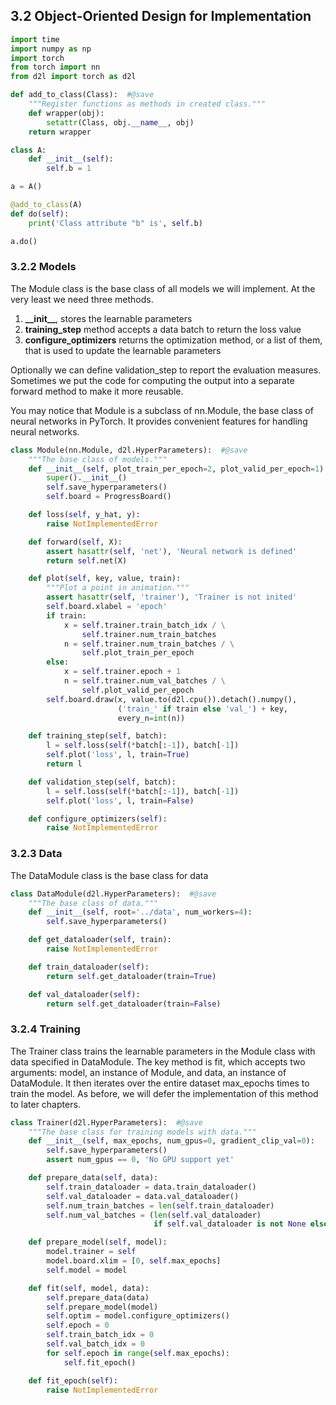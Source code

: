 ## 3.2 Object-Oriented Design for Implementation
```python
import time
import numpy as np
import torch
from torch import nn
from d2l import torch as d2l

def add_to_class(Class):  #@save
    """Register functions as methods in created class."""
    def wrapper(obj):
        setattr(Class, obj.__name__, obj)
    return wrapper

class A:
    def __init__(self):
        self.b = 1

a = A()

@add_to_class(A)
def do(self):
    print('Class attribute "b" is', self.b)

a.do()
```

### 3.2.2 Models
The Module class is the base class of all models we will implement. At the very least we need three methods. 
1. <b>\_\_init__</b>, stores the learnable parameters
2. <b>training_step</b> method accepts a data batch to return the loss value
3. <b>configure_optimizers</b> returns the optimization method, or a list of them, that is used to update the learnable parameters

Optionally we can define validation_step to report the evaluation measures. Sometimes we put the code for computing the output into a separate forward method to make it more reusable.

You may notice that Module is a subclass of nn.Module, the base class of neural networks in PyTorch. It provides convenient features for handling neural networks.
```python
class Module(nn.Module, d2l.HyperParameters):  #@save
    """The base class of models."""
    def __init__(self, plot_train_per_epoch=2, plot_valid_per_epoch=1):
        super().__init__()
        self.save_hyperparameters()
        self.board = ProgressBoard()

    def loss(self, y_hat, y):
        raise NotImplementedError

    def forward(self, X):
        assert hasattr(self, 'net'), 'Neural network is defined'
        return self.net(X)

    def plot(self, key, value, train):
        """Plot a point in animation."""
        assert hasattr(self, 'trainer'), 'Trainer is not inited'
        self.board.xlabel = 'epoch'
        if train:
            x = self.trainer.train_batch_idx / \
                self.trainer.num_train_batches
            n = self.trainer.num_train_batches / \
                self.plot_train_per_epoch
        else:
            x = self.trainer.epoch + 1
            n = self.trainer.num_val_batches / \
                self.plot_valid_per_epoch
        self.board.draw(x, value.to(d2l.cpu()).detach().numpy(),
                        ('train_' if train else 'val_') + key,
                        every_n=int(n))

    def training_step(self, batch):
        l = self.loss(self(*batch[:-1]), batch[-1])
        self.plot('loss', l, train=True)
        return l

    def validation_step(self, batch):
        l = self.loss(self(*batch[:-1]), batch[-1])
        self.plot('loss', l, train=False)

    def configure_optimizers(self):
        raise NotImplementedError
```

### 3.2.3 Data
The DataModule class is the base class for data
```python
class DataModule(d2l.HyperParameters):  #@save
    """The base class of data."""
    def __init__(self, root='../data', num_workers=4):
        self.save_hyperparameters()

    def get_dataloader(self, train):
        raise NotImplementedError

    def train_dataloader(self):
        return self.get_dataloader(train=True)

    def val_dataloader(self):
        return self.get_dataloader(train=False)
```

### 3.2.4 Training
The Trainer class trains the learnable parameters in the Module class with data specified in DataModule. The key method is fit, which accepts two arguments: model, an instance of Module, and data, an instance of DataModule. It then iterates over the entire dataset max_epochs times to train the model. As before, we will defer the implementation of this method to later chapters.
```python
class Trainer(d2l.HyperParameters):  #@save
    """The base class for training models with data."""
    def __init__(self, max_epochs, num_gpus=0, gradient_clip_val=0):
        self.save_hyperparameters()
        assert num_gpus == 0, 'No GPU support yet'

    def prepare_data(self, data):
        self.train_dataloader = data.train_dataloader()
        self.val_dataloader = data.val_dataloader()
        self.num_train_batches = len(self.train_dataloader)
        self.num_val_batches = (len(self.val_dataloader)
                                if self.val_dataloader is not None else 0)

    def prepare_model(self, model):
        model.trainer = self
        model.board.xlim = [0, self.max_epochs]
        self.model = model

    def fit(self, model, data):
        self.prepare_data(data)
        self.prepare_model(model)
        self.optim = model.configure_optimizers()
        self.epoch = 0
        self.train_batch_idx = 0
        self.val_batch_idx = 0
        for self.epoch in range(self.max_epochs):
            self.fit_epoch()

    def fit_epoch(self):
        raise NotImplementedError
```